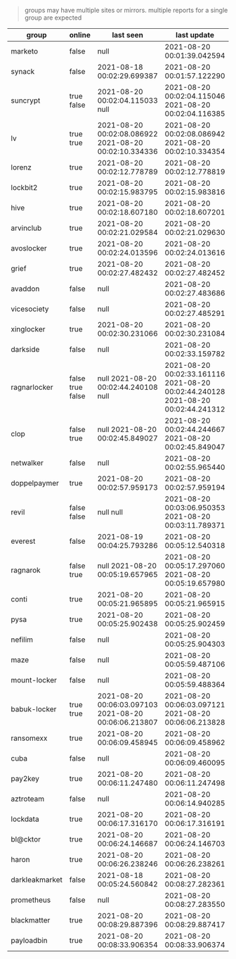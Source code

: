 > groups may have multiple sites or mirrors. multiple reports for a single group are expected

| group | online | last seen  | last update |
|-------|--------|------------|-------------|
| marketo | false | null | 2021-08-20 00:01:39.042594 |
| synack | false | 2021-08-18 00:02:29.699387 | 2021-08-20 00:01:57.122290 |
| suncrypt | true false | 2021-08-20 00:02:04.115033 null | 2021-08-20 00:02:04.115046 2021-08-20 00:02:04.116385 |
| lv | true true | 2021-08-20 00:02:08.086922 2021-08-20 00:02:10.334336 | 2021-08-20 00:02:08.086942 2021-08-20 00:02:10.334354 |
| lorenz | true | 2021-08-20 00:02:12.778789 | 2021-08-20 00:02:12.778819 |
| lockbit2 | true | 2021-08-20 00:02:15.983795 | 2021-08-20 00:02:15.983816 |
| hive | true | 2021-08-20 00:02:18.607180 | 2021-08-20 00:02:18.607201 |
| arvinclub | true | 2021-08-20 00:02:21.029584 | 2021-08-20 00:02:21.029630 |
| avoslocker | true | 2021-08-20 00:02:24.013596 | 2021-08-20 00:02:24.013616 |
| grief | true | 2021-08-20 00:02:27.482432 | 2021-08-20 00:02:27.482452 |
| avaddon | false | null | 2021-08-20 00:02:27.483686 |
| vicesociety | false | null | 2021-08-20 00:02:27.485291 |
| xinglocker | true | 2021-08-20 00:02:30.231066 | 2021-08-20 00:02:30.231084 |
| darkside | false | null | 2021-08-20 00:02:33.159782 |
| ragnarlocker | false true false | null 2021-08-20 00:02:44.240108 null | 2021-08-20 00:02:33.161116 2021-08-20 00:02:44.240128 2021-08-20 00:02:44.241312 |
| clop | false true | null 2021-08-20 00:02:45.849027 | 2021-08-20 00:02:44.244667 2021-08-20 00:02:45.849047 |
| netwalker | false | null | 2021-08-20 00:02:55.965440 |
| doppelpaymer | true | 2021-08-20 00:02:57.959173 | 2021-08-20 00:02:57.959194 |
| revil | false false | null null | 2021-08-20 00:03:06.950353 2021-08-20 00:03:11.789371 |
| everest | false | 2021-08-19 00:04:25.793286 | 2021-08-20 00:05:12.540318 |
| ragnarok | false true | null 2021-08-20 00:05:19.657965 | 2021-08-20 00:05:17.297060 2021-08-20 00:05:19.657980 |
| conti | true | 2021-08-20 00:05:21.965895 | 2021-08-20 00:05:21.965915 |
| pysa | true | 2021-08-20 00:05:25.902438 | 2021-08-20 00:05:25.902459 |
| nefilim | false | null | 2021-08-20 00:05:25.904303 |
| maze | false | null | 2021-08-20 00:05:59.487106 |
| mount-locker | false | null | 2021-08-20 00:05:59.488364 |
| babuk-locker | true true | 2021-08-20 00:06:03.097103 2021-08-20 00:06:06.213807 | 2021-08-20 00:06:03.097121 2021-08-20 00:06:06.213828 |
| ransomexx | true | 2021-08-20 00:06:09.458945 | 2021-08-20 00:06:09.458962 |
| cuba | false | null | 2021-08-20 00:06:09.460095 |
| pay2key | true | 2021-08-20 00:06:11.247480 | 2021-08-20 00:06:11.247498 |
| aztroteam | false | null | 2021-08-20 00:06:14.940285 |
| lockdata | true | 2021-08-20 00:06:17.316170 | 2021-08-20 00:06:17.316191 |
| bl@cktor | true | 2021-08-20 00:06:24.146687 | 2021-08-20 00:06:24.146703 |
| haron | true | 2021-08-20 00:06:26.238246 | 2021-08-20 00:06:26.238261 |
| darkleakmarket | false | 2021-08-18 00:05:24.560842 | 2021-08-20 00:08:27.282361 |
| prometheus | false | null | 2021-08-20 00:08:27.283550 |
| blackmatter | true | 2021-08-20 00:08:29.887396 | 2021-08-20 00:08:29.887417 |
| payloadbin | true | 2021-08-20 00:08:33.906354 | 2021-08-20 00:08:33.906374 |
